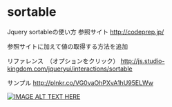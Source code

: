 # sortable

Jquery sortableの使い方
参照サイト
http://codeprep.jp/

参照サイトに加えて値の取得する方法を追加

リファレンス　（オプションをクリック）
http://js.studio-kingdom.com/jqueryui/interactions/sortable

サンプル
http://plnkr.co/VG0vaOhPXvA1hU95ELWw

[![IMAGE ALT TEXT HERE](http://plnkr.co/VG0vaOhPXvA1hU95ELWw)](http://plnkr.co/VG0vaOhPXvA1hU95ELWw)




